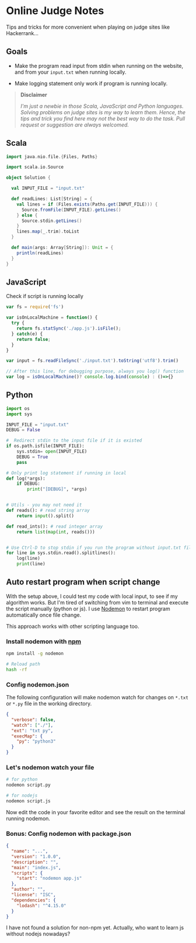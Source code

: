 Online Judge Notes
==================

Tips and tricks for more convenient when playing on judge sites like
Hackerrank...


Goals
-----

- Make the program read input from stdin when running on the website, and from
your `input.txt` when running locally.

- Make logging statement only work if program is running locally.

> **Disclaimer**
>
> _I'm just a newbie in those Scala, JavaScript and Python languages.
> Solving problems on judge sites is my way to learn them. Hence, the
> tips and trick you find here may not the best way to do the task. Pull
> request or suggestion are always welcomed._


Scala
-----

```scala
import java.nio.file.{Files, Paths}

import scala.io.Source

object Solution {

  val INPUT_FILE = "input.txt"

  def readLines: List[String] = {
    val lines = if (Files.exists(Paths.get(INPUT_FILE))) {
      Source.fromFile(INPUT_FILE).getLines()
    } else {
      Source.stdin.getLines()
    }
    lines.map(_.trim).toList
  }

  def main(args: Array[String]): Unit = {
    println(readLines)
  }
}
```

JavaScript
----------

Check if script is running locally

```javascript
var fs = require('fs')

var isOnLocalMachine = function() {
  try {
    return fs.statSync('./app.js').isFile();
  } catch(e) {
    return false;
  }
}

var input = fs.readFileSync('./input.txt').toString('utf8').trim()

// After this line, for debugging purpose, always you log() function
var log = isOnLocalMachine()? console.log.bind(console) : ()=>{}
```

Python
------
```python
import os
import sys

INPUT_FILE = "input.txt"
DEBUG = False

#  Redirect stdin to the input file if it is existed
if os.path.isfile(INPUT_FILE):
    sys.stdin= open(INPUT_FILE)
    DEBUG = True
    pass

# Only print log statement if running in local
def log(*args):
    if DEBUG:
        print("[DEBUG]", *args)


# Utils - you may not need it
def reads(): # read string array
    return input().split()

def read_ints(): # read integer array
    return list(map(int, reads()))


# Use Ctrl-D to stop stdin if you run the program without input.txt file
for line in sys.stdin.read().splitlines():
    log(line)
    print(line)

```


Auto restart program when script change
---------------------------------------

With the setup above, I could test my code with local input, to see if my
algorithm works. But I'm tired of switching from vim to terminal and execute
the script manually (python or js). I use [Nodemon](https://github.com/remy/nodemon) to restart program automatically once file change.

This approach works with other scripting language too.

### Install nodemon with [npm](https://www.npmjs.com/)

```sh
npm install -g nodemon

# Reload path
hash -rf
```

### Config nodemon.json

The following configuration will make nodemon watch for changes on `*.txt`
 or `*.py` file in the working directory.

```json
{
  "verbose": false,
  "watch": ["./"],
  "ext": "txt py",
  "execMap": {
    "py": "python3"
  }
}
```

### Let's nodemon watch your file

```sh
# for python
nodemon script.py

# for nodejs
nodemon script.js
```

Now edit the code in your favorite editor and see the result on the terminal running nodemon.

### Bonus: Config nodemon with package.json

```json
{
  "name": "...",
  "version": "1.0.0",
  "description": "",
  "main": "index.js",
  "scripts": {
    "start": "nodemon app.js"
  },
  "author": "",
  "license": "ISC",
  "dependencies": {
    "lodash": "^4.15.0"
  }
}
```

I have not found a solution for non-npm yet. Actually, who want to learn js
without nodejs nowadays?
